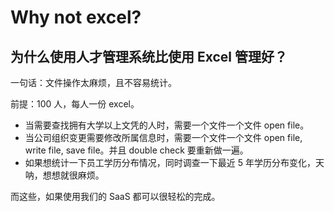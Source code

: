 # Why not excel?

## 为什么使用人才管理系统比使用 Excel 管理好？

一句话：文件操作太麻烦，且不容易统计。

前提：100 人，每人一份 excel。

- 当需要查找拥有大学以上文凭的人时，需要一个文件一个文件 open file。
- 当公司组织变更需要修改所属信息时，需要一个文件一个文件 open file, write file, save file。并且 double check 要重新做一遍。
- 如果想统计一下员工学历分布情况，同时调查一下最近 5 年学历分布变化，天呐，想想就很麻烦。

而这些，如果使用我们的 SaaS 都可以很轻松的完成。